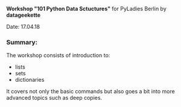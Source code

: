 __Workshop "101 Python Data Sctuctures"__ for PyLadies Berlin
by __datageekette__

Date: 17.04.18

<h3> Summary: </h3>

The workshop consists of introduction to:
  - lists 
  - sets
  - dictionaries
  
  It covers not only the basic commands but also goes a bit into more advanced topics such as deep copies.
  
  
  
